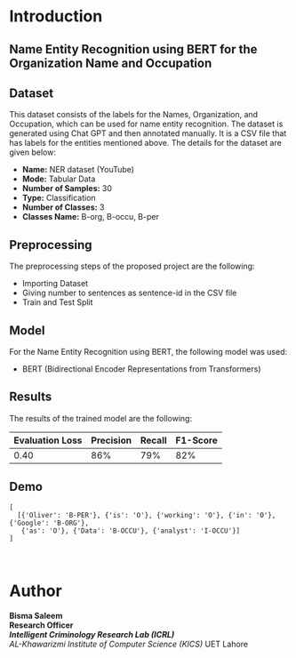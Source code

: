# Introduction

## Name Entity Recognition using BERT for the Organization Name and Occupation

## Dataset

This dataset consists of the labels for the Names, Organization, and Occupation, which can be used for name entity recognition. The dataset is generated using Chat GPT and then annotated manually. It is a CSV file that has labels for the entities mentioned above. The details for the dataset are given below:

- **Name:** NER dataset (YouTube)
- **Mode:** Tabular Data
- **Number of Samples:** 30
- **Type:** Classification
- **Number of Classes:** 3
- **Classes Name:** B-org, B-occu, B-per

## Preprocessing

The preprocessing steps of the proposed project are the following:

- Importing Dataset
- Giving number to sentences as sentence-id in the CSV file
- Train and Test Split

## Model

For the Name Entity Recognition using BERT, the following model was used:

- BERT (Bidirectional Encoder Representations from Transformers)

## Results

The results of the trained model are the following:

| Evaluation Loss | Precision | Recall | F1-Score |
|-----------------|-----------|--------|----------|
| 0.40            | 86%       | 79%    | 82%      |

## Demo

```
[
  [{'Oliver': 'B-PER'}, {'is': 'O'}, {'working': 'O'}, {'in': 'O'}, {'Google': 'B-ORG'},
   {'as': 'O'}, {'Data': 'B-OCCU'}, {'analyst': 'I-OCCU'}]
]
```
<br>

# Author
**Bisma Saleem** <br>
**Research Officer** <br>
***Intelligent Criminology Research Lab (ICRL)*** <br>
*AL-Khawarizmi Institute of Computer Science (KICS)* UET Lahore <br>
